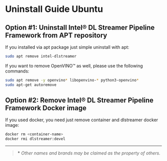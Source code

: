 # Uninstall Guide Ubuntu

## Option #1: Uninstall Intel® DL Streamer Pipeline Framework from APT repository

If you installed via apt package just simple uninstall with apt:

```bash
sudo apt remove intel-dlstreamer
```

If you want to remove OpenVINO™ as well, please use the following
commands:

```bash
sudo apt remove -y openvino* libopenvino-* python3-openvino*
sudo apt-get autoremove
```

## Option #2: Remove Intel® DL Streamer Pipeline Framework Docker image

If you used docker, you need just remove container and dlstreamer docker
image:

```bash
docker rm <container-name>
docker rmi dlstreamer:devel
```

------------------------------------------------------------------------

> **\*** *Other names and brands may be claimed as the property of
> others.*
